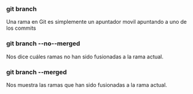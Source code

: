 ### git branch
Una rama en Git es simplemente un apuntador 
movil apuntando a uno de los commits

### git branch --no--merged
Nos dice cuáles ramas no han sido fusionadas a la rama actual.

### git branch --merged
Nos muestra las ramas que han sido fusionadas a la rama actual.